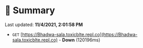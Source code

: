 # 📖 Summary
Last updated: **11/4/2021, 2:01:58 PM**

- `GET` [https://Bhadwa-sala.toxicblte.repl.co](https://Bhadwa-sala.toxicblte.repl.co) - **Down** (120196ms)

